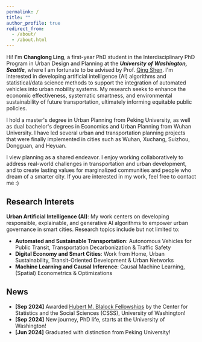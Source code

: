 ```yaml
---
permalink: /
title: ""
author_profile: true
redirect_from: 
  - /about/
  - /about.html
---
```


Hi! I'm **Changlong Ling**, a first-year PhD student in the Interdisciplinary PhD Program in Urban Design and Planning at the **_University of Washington, Seattle_**, where I am fortunate to be advised by Prof. [Qing Shen](https://urbdp.be.uw.edu/people/qing-shen/). I'm interested in developing artificial intelligence (AI) algorithms and statistical/data science methods to support the integration of automated vehicles into urban mobility systems. My research seeks to enhance the economic effectiveness, systematic smartness, and environmental sustainability of future transportation, ultimately informing equitable public policies.

I hold a master's degree in Urban Planning from Peking University, as well as dual bachelor's degrees in Economics and Urban Planning from Wuhan University. I have led several urban and transportation planning projects that were finally implemented in cities such as Wuhan, Xuchang, Suizhou, Dongguan, and Heyuan.

I view planning as a shared endeavor. I enjoy working collaboratively to address real-world challenges in transportation and urban development, and to create lasting values for marginalized communities and people who dream of a smarter city. If you are interested in my work, feel free to contact me :)

Research Interets
-----
**Urban Artificial Intelligence (AI)**: My work centers on developing responsible, explainable, and generative AI algorithms to empower urban governance in smart cities. Research topics include but not limited to:
- **Automated and Sustainable Transportation**: Autonomous Vehicles for Public Transit, Transportation Decarbonization & Traffic Safety
- **Digital Economy and Smart Cities**: Work from Home, Urban Sustainability, Transit-Oriented Development & Urban Networks
- **Machine Learning and Causal Inference**: Causal Machine Learning, (Spatial) Econometrics & Optimizations

News
-----
- **[Sep 2024]** Awarded [Hubert M. Blalock Fellowships](https://csss.uw.edu/about/blalock-fellowship) by the Center for Statistics and the Social Sciences (CSSS), University of Washington!
- **[Sep 2024]** New journey, PhD life, starts at the University of Washington!
- **[Jun 2024]** Graduated with distinction from Peking University!
